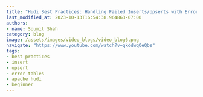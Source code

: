 ```yaml
---
title: "Hudi Best Practices: Handling Failed Inserts/Upserts with Error Tables"
last_modified_at: 2023-10-13T16:54:38.964863-07:00
authors:
- name: Soumil Shah
category: blog
image: /assets/images/video_blogs/video_blog6.png
navigate: "https://www.youtube.com/watch?v=qkddwqOeQbs"
tags:
- best practices
- insert
- upsert
- error tables
- apache hudi
- beginner
---
```

